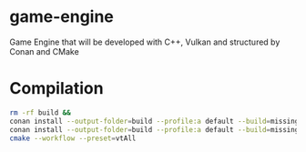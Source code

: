# game-engine
Game Engine that will be developed with C++, Vulkan and structured by Conan and CMake

# Compilation
```bash
rm -rf build &&
conan install --output-folder=build --profile:a default --build=missing -s build_type=Debug . &&
conan install --output-folder=build --profile:a default --build=missing -s build_type=Release . &&
cmake --workflow --preset=vtAll
```
